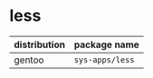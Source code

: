 # less

| distribution | package name    |
| ------------ | --------------- |
| gentoo       | `sys-apps/less` |


